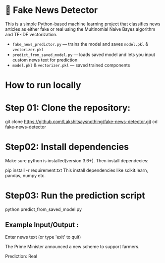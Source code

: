 # 📰 Fake News Detector

This is a simple Python-based machine learning project that classifies news articles as either fake or real using the Multinomial Naive Bayes algorithm and TF-IDF vectorization.

- `fake_news_predictor.py` — trains the model and saves `model.pkl` & `vectorizer.pkl`
- `predict_from_saved_model.py` — loads saved model and lets you input custom news text for prediction
- `model.pkl` & `vectorizer.pkl` — saved trained components


# How to run locally 
# Step 01: Clone the repository:
git clone https://github.com/Lakshitsaysnothing/fake-news-detector.git
cd fake-news-detector


# Step02: Install dependencies
Make sure python is installed(version 3.6+). Then install dependecies:

pip install -r requirement.txt
This install dependencies like scikit.learn, pandas, numpy etc.

# Step03: Run the prediction script

python predict_from_saved_model.py


## Example Input/Output :

Enter news text (or type 'exit' to quit)

The Prime Minister announced a new scheme to support farmers.

Prediction: Real